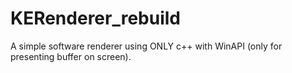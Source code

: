 # KERenderer_rebuild
A simple software renderer using ONLY c++ with WinAPI (only for presenting buffer on screen).
